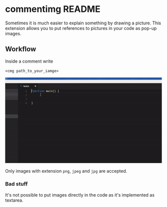# commentimg README

Sometimes it is much easier to explain something by drawing a picture. This extension
allows you to put references to pictures in your code as pop-up images.

## Workflow
Inside a comment write
```
<cmg path_to_your_iamge>
```

![](./workflow.gif)

Only images with extension `png`, `jpeg` and `jpg` are accepted.

### Bad stuff
It's not possible to put images directly in the code as it's implemented
as textarea.